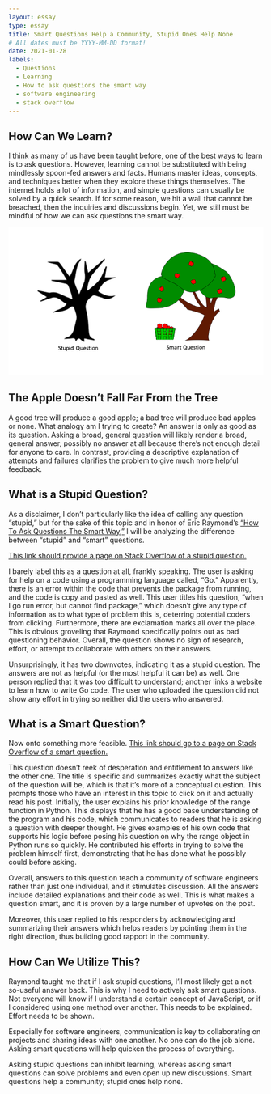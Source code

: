 ```yaml
---
layout: essay
type: essay
title: Smart Questions Help a Community, Stupid Ones Help None
# All dates must be YYYY-MM-DD format!
date: 2021-01-28
labels:
  - Questions
  - Learning
  - How to ask questions the smart way
  - software engineering
  - stack overflow
---
```




## How Can We Learn?
I think as many of us have been taught before, one of the best ways to learn is to ask questions. However, learning cannot be substituted with being mindlessly spoon-fed answers and facts. Humans master ideas, concepts, and techniques better when they explore these things themselves. The internet holds a lot of information, and simple questions can usually be solved by a quick search. If for some reason, we hit a wall that cannot be breached, then the inquiries and discussions begin. Yet, we still must be mindful of how we can ask questions the smart way. 


<img class="ui image" src="../images/tree-diagram.png">

## The Apple Doesn’t Fall Far From the Tree
A good tree will produce a good apple; a bad tree will produce bad apples or none. What analogy am I trying to create? An answer is only as good as its question. Asking a broad, general question will likely render a broad, general answer, possibly no answer at all because there’s not enough detail for anyone to care. In contrast, providing a descriptive explanation of attempts and failures clarifies the problem to give much more helpful feedback. 

## What is a Stupid Question?
As a disclaimer, I don’t particularly like the idea of calling any question “stupid,” but for the sake of this topic and in honor of Eric Raymond’s [“How To Ask Questions The Smart Way,”](http://www.catb.org/esr/faqs/smart-questions.html) I will be analyzing the difference between “stupid” and “smart” questions. 


[This link should provide a page on Stack Overflow of a stupid question.](https://stackoverflow.com/questions/65948035/when-i-go-run-error-but-cannot-find-package)

I barely label this as a question at all, frankly speaking. The user is asking for help on a code using a programming language called, “Go.” Apparently, there is an error within the code that prevents the package from running, and the code is copy and pasted as well. This user titles his question, “when I go run error, but cannot find package,” which doesn’t give any type of information as to what type of problem this is, deterring potential coders from clicking. Furthermore, there are exclamation marks all over the place. This is obvious groveling that Raymond specifically points out as bad questioning behavior. Overall, the question shows no sign of research, effort, or attempt to collaborate with others on their answers. 

Unsurprisingly, it has two downvotes, indicating it as a stupid question. The answers are not as helpful (or the most helpful it can be) as well. One person replied that it was too difficult to understand; another links a website to learn how to write Go code. The user who uploaded the question did not show any effort in trying so neither did the users who answered.

## What is a Smart Question?
Now onto something more feasible. 
[This link should go to a page on Stack Overflow of a smart question.](https://stackoverflow.com/questions/30081275/why-is-1000000000000000-in-range1000000000000001-so-fast-in-python-3)

This question doesn’t reek of desperation and entitlement to answers like the other one. The title is specific and summarizes exactly what the subject of the question will be, which is that it’s more of a conceptual question. This prompts those who have an interest in this topic to click on it and actually read his post. Initially, the user explains his prior knowledge of the range function in Python. This displays that he has a good base understanding of the program and his code, which communicates to readers that he is asking a question with deeper thought. He gives examples of his own code that supports his logic before posing his question on why the range object in Python runs so quickly. He contributed his efforts in trying to solve the problem himself first, demonstrating that he has done what he possibly could before asking. 

Overall, answers to this question teach a community of software engineers rather than just one individual, and it stimulates discussion. All the answers include detailed explanations and their code as well. This is what makes a question smart, and it is proven by a large number of upvotes on the post.

Moreover, this user replied to his responders by acknowledging and summarizing their answers which helps readers by pointing them in the right direction, thus building good rapport in the community.

## How Can We Utilize This?
Raymond taught me that if I ask stupid questions, I’ll most likely get a not-so-useful answer back. This is why I need to actively ask smart questions. Not everyone will know if I understand a certain concept of JavaScript, or if I considered using one method over another. This needs to be explained. Effort needs to be shown. 

Especially for software engineers, communication is key to collaborating on projects and sharing ideas with one another. No one can do the job alone. Asking smart questions will help quicken the process of everything.

Asking stupid questions can inhibit learning, whereas asking smart questions can solve problems and even open up new discussions. Smart questions help a community; stupid ones help none.





